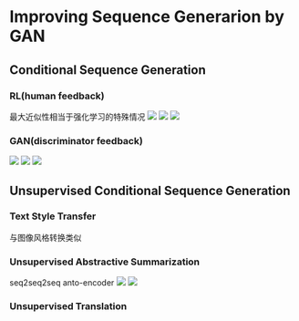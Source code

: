# Improving Sequence Generarion by GAN #
## Conditional Sequence Generation ##
### RL(human feedback) ###
最大近似性相当于强化学习的特殊情况
![](https://i.imgur.com/a2uBynt.png)
![](https://i.imgur.com/GkNopTI.png)
![](https://i.imgur.com/BgdfPKq.png)
### GAN(discriminator feedback) ###
![](https://i.imgur.com/PXfVDtC.png)
![](https://i.imgur.com/P2GxlYU.png)
![](https://i.imgur.com/4uD0M6F.png)
## Unsupervised Conditional Sequence Generation ##
### Text Style Transfer ###
与图像风格转换类似
### Unsupervised Abstractive Summarization ###
seq2seq2seq anto-encoder
![](https://i.imgur.com/SugMzul.png)
![](https://i.imgur.com/uA0HFH2.png)
### Unsupervised Translation ###
